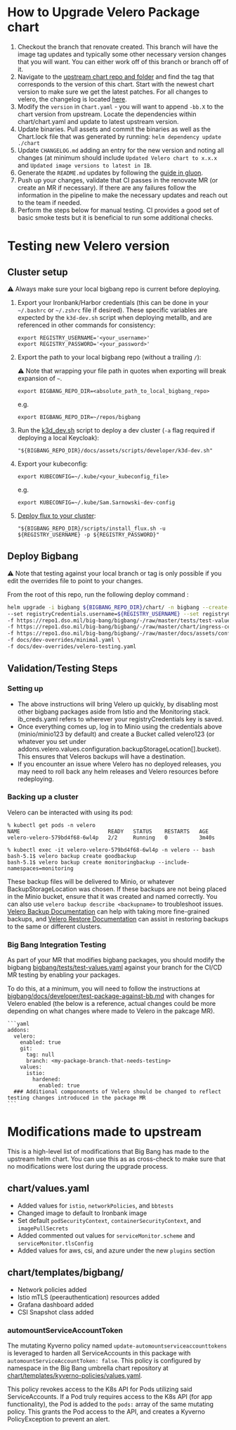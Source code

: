 # How to Upgrade Velero Package chart

1. Checkout the branch that renovate created. This branch will have the image tag updates and typically some other necessary version changes that you will want. You can either work off of this branch or branch off of it.
1. Navigate to the [upstream chart repo and folder](https://github.com/vmware-tanzu/helm-charts/tree/main/charts/velero) and find the tag that corresponds to the version of this chart. Start with the newest chart version to make sure we get the latest patches. For all changes to velero, the changelog is located [here](https://github.com/vmware-tanzu/helm-charts/releases).
1. Modify the `version` in `Chart.yaml` - you will want to append `-bb.X` to the chart version from upstream. Locate the dependencies within chart/chart.yaml and update to latest upstream version.
1. Update binaries. Pull assets and commit the binaries as well as the Chart.lock file that was generated by running: `helm dependency update ./chart`
1. Update `CHANGELOG.md` adding an entry for the new version and noting all changes (at minimum should include `Updated Velero chart to x.x.x` and `Updated image versions to latest in IB`.
1. Generate the `README.md` updates by following the [guide in gluon](https://repo1.dso.mil/platform-one/big-bang/apps/library-charts/gluon/-/blob/master/docs/bb-package-readme.md).
1. Push up your changes, validate that CI passes in the renovate MR (or create an MR if necessary). If there are any failures follow the information in the pipeline to make the necessary updates and reach out to the team if needed.
1.  Perform the steps below for manual testing. CI provides a good set of basic smoke tests but it is beneficial to run some additional checks.

# Testing new Velero version

## Cluster setup
⚠️ Always make sure your local bigbang repo is current before deploying.
1. Export your Ironbank/Harbor credentials (this can be done in your `~/.bashrc` or `~/.zshrc` file if desired). These specific variables are expected by the `k3d-dev.sh` script when deploying metallb, and are referenced in other commands for consistency:
    ```
    export REGISTRY_USERNAME='<your_username>'
    export REGISTRY_PASSWORD='<your_password>'
    ```
1. Export the path to your local bigbang repo (without a trailing `/`):

  	⚠️ Note that wrapping your file path in quotes when exporting will break expansion of `~`.
    ```
    export BIGBANG_REPO_DIR=<absolute_path_to_local_bigbang_repo>
    ```
    e.g.
    ```
    export BIGBANG_REPO_DIR=~/repos/bigbang
    ```
1. Run the [k3d_dev.sh](https://repo1.dso.mil/big-bang/bigbang/-/blob/master/docs/assets/scripts/developer/k3d-dev.sh) script to deploy a dev cluster (`-a` flag required if deploying a local Keycloak):

    ```
    "${BIGBANG_REPO_DIR}/docs/assets/scripts/developer/k3d-dev.sh"
    ```

1. Export your kubeconfig:

    ```
    export KUBECONFIG=~/.kube/<your_kubeconfig_file>
    ```
    e.g.
    ```
    export KUBECONFIG=~/.kube/Sam.Sarnowski-dev-config
    ```
1. [Deploy flux to your cluster](https://repo1.dso.mil/big-bang/bigbang/-/blob/master/scripts/install_flux.sh):
    ```
    "${BIGBANG_REPO_DIR}/scripts/install_flux.sh -u ${REGISTRY_USERNAME} -p ${REGISTRY_PASSWORD}"
    ```
## Deploy Bigbang

   ⚠️ Note that testing against your local branch or tag is only possible if you edit the overrides file to point to your changes.

From the root of this repo, run the following deploy command :

  ```sh
  helm upgrade -i bigbang ${BIGBANG_REPO_DIR}/chart/ -n bigbang --create-namespace \
  --set registryCredentials.username=${REGISTRY_USERNAME} --set registryCredentials.password=${REGISTRY_PASSWORD} \
  -f https://repo1.dso.mil/big-bang/bigbang/-/raw/master/tests/test-values.yaml \
  -f https://repo1.dso.mil/big-bang/bigbang/-/raw/master/chart/ingress-certs.yaml \
  -f https://repo1.dso.mil/big-bang/bigbang/-/raw/master/docs/assets/configs/example/dev-sso-values.yaml \
  -f docs/dev-overrides/minimal.yaml \
  -f docs/dev-overrides/velero-testing.yaml
  ```

## Validation/Testing Steps

### Setting up
- The above instructions will bring Velero up quickly, by disabling most other bigbang packages aside from Istio and the Monitoring stack. ib_creds.yaml refers to wherever your registryCredentials key is saved.
- Once everything comes up, log in to Minio using the credentials above (minio/minio123 by default) and create a Bucket called velero123 (or whatever you set  under addons.velero.values.configuration.backupStorageLocation[].bucket). This ensures that Veleros backups will have a destination.
- If you encounter an issue where Velero has no deployed releases, you may need to roll back any helm releases and Velero resources before redeploying.

### Backing up a cluster

Velero can be interacted with using its pod:

```
% kubectl get pods -n velero
NAME                            READY   STATUS    RESTARTS   AGE
velero-velero-579bd4f68-6wl4p   2/2     Running   0          3m40s

% kubectl exec -it velero-velero-579bd4f68-6wl4p -n velero -- bash
bash-5.1$ velero backup create goodbackup
bash-5.1$ velero backup create monitoringbackup --include-namespaces=monitoring
```

These backup files will be delivered to Minio, or whatever BackupStorageLocation was chosen. If these backups are not being placed in the Minio bucket, ensure that it was created and named correctly. You can also use `velero backup describe <backupname>` to troubleshoot issues. [Velero Backup Documentation](https://velero.io/docs/v1.10/backup-reference/) can help with taking more fine-grained backups, and [Velero Restore Documentation](https://velero.io/docs/main/restore-reference/) can assist in restoring backups to the same or different clusters.

### Big Bang Integration Testing

As part of your MR that modifies bigbang packages, you should modify the bigbang  [bigbang/tests/test-values.yaml](https://repo1.dso.mil/big-bang/bigbang/-/blob/master/tests/test-values.yaml?ref_type=heads) against your branch for the CI/CD MR testing by enabling your packages. 

To do this, at a minimum, you will need to follow the instructions at [bigbang/docs/developer/test-package-against-bb.md](https://repo1.dso.mil/big-bang/bigbang/-/blob/master/docs/developer/test-package-against-bb.md?ref_type=heads) with changes for Velero enabled (the below is a reference, actual changes could be more depending on what changes where made to Velero in the pakcage MR).

    ```yaml
    addons:
      velero:
        enabled: true
        git:
          tag: null
          branch: <my-package-branch-that-needs-testing>
        values:
          istio:
            hardened:
              enabled: true
      ### Additional compononents of Velero should be changed to reflect testing changes introduced in the package MR
    ```

# Modifications made to upstream
This is a high-level list of modifications that Big Bang has made to the upstream helm chart. You can use this as as cross-check to make sure that no modifications were lost during the upgrade process.

## chart/values.yaml

- Added values for `istio`, `networkPolicies`, and `bbtests`
- Changed image to default to Ironbank image
- Set default `podSecurityContext`, `containerSecurityContext`,  and `imagePullSecrets`
- Added commented out values for `serviceMonitor.scheme` and `serviceMonitor.tlsConfig`
- Added values for aws, csi, and azure under the new `plugins` section

## chart/templates/bigbang/

- Network policies added
- Istio mTLS (peerauthentication) resources added
- Grafana dashboard added
- CSI Snapshot class added

### automountServiceAccountToken
The mutating Kyverno policy named `update-automountserviceaccounttokens` is leveraged to harden all ServiceAccounts in this package with `automountServiceAccountToken: false`. This policy is configured by namespace in the Big Bang umbrella chart repository at [chart/templates/kyverno-policies/values.yaml](https://repo1.dso.mil/big-bang/bigbang/-/blob/master/chart/templates/kyverno-policies/values.yaml?ref_type=heads). 

This policy revokes access to the K8s API for Pods utilizing said ServiceAccounts. If a Pod truly requires access to the K8s API (for app functionality), the Pod is added to the `pods:` array of the same mutating policy. This grants the Pod access to the API, and creates a Kyverno PolicyException to prevent an alert.

